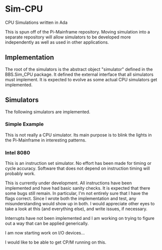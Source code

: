 # Sim-CPU
CPU Simulations written in Ada

This is spun off of the Pi-Mainframe repository.  Moving simulation into
a separate repository will allow simulators to be developed more independently
as well as used in other applications.

## Implementation
The root of the simulators is the abstract object "simulator" defined in the
BBS.Sim_CPU package.  It defined the external interface that all simulators
must implement.  It is expected to evolve as some actual CPU simulators get
implemented.

## Simulators
The following simulators are implemented.

### Simple Example
This is not really a CPU simulator.  Its main purpose is to blink the lights
in the Pi-Mainframe in interesting patterns.

### Intel 8080
This is an instruction set simulator.  No effort has been made for timing or
cycle accuracy.  Software that does not depend on instruction timing will
probably work.

This is currently under development.  All instructions have been implemented
and have had basic sanity checks.  It is expected that there some bugs still
remain.  In particular, I'm not entirely sure that I have the flags correct.
Since I wrote both the implementation and test, any misunderstanding would
show up in both.  I would appreciate other eyes to take a look at this (and
everything else), and write issues, if necessary.

Interrupts have not been implemented and I am working on trying to figure out
a way that can be applied generically.

I am now starting work on I/O devices...

I would like to be able to get CP/M running on this.

